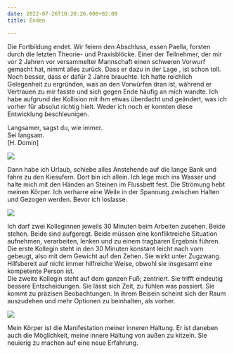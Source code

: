 ```yaml
---
date: 2022-07-26T10:28:26.000+02:00
title: Enden

---
```

Die Fortbildung endet. Wir feiern den Abschluss, essen Paella, forsten durch die letzten Theorie- und Praxisblöcke. Einer der Teilnehmer, der mir vor 2 Jahren vor versammelter Mannschaft einen schweren Vorwurf gemacht hat, nimmt alles zurück. Dass er dazu in der Lage , ist schon toll. Noch besser, dass er dafür 2 Jahre brauchte. Ich hatte reichlich Gelegenheit zu ergründen, was an den Vorwürfen dran ist, während er Vertrauen zu mir fasste und sich gegen Ende häufig an mich wandte. Ich habe aufgrund der Kollision mit ihm etwas überdacht und geändert, was ich vorher für absolut richtig hielt. Weder ich noch er konnten diese Entwicklung beschleunigen.

Langsamer, sagst du, wie immer.  
Sei langsam.  
\[H. Domin\]

![](/uploads/abgeerntetes-feld.jpg)

Dann habe ich Urlaub, schiebe alles Anstehende auf die lange Bank und fahre zu den Kiesufern. Dort bin ich allein. Ich lege mich ins Wasser und halte mich mit den Händen an Steinen im Flussbett fest. Die Strömung hebt meinen Körper. Ich verharre eine Weile in der Spannung zwischen Halten und Gezogen werden. Bevor ich loslasse.

![](/uploads/man-kann-den-fluss-nicht-aufhalten.jpg)

Ich darf zwei Kolleginnen jeweils 30 Minuten beim Arbeiten zusehen. Beide stehen. Beide sind aufgeregt. Beide müssen eine konfliktreiche Situation aufnehmen, verarbeiten, lenken und zu einem tragbaren Ergebnis führen. Die erste Kollegin steht in den 30 Minuten konstant leicht nach vorn gebeugt, also mit dem Gewicht auf den Zehen. Sie wirkt unter Zugzwang. Hilfsbereit auf nicht immer hilfreiche Weise, obwohl sie insgesamt eine kompetente Person ist.  
Die zweite Kollegin steht auf dem ganzen Fuß; zentriert. Sie trifft eindeutig bessere Entscheidungen. Sie lässt sich Zeit, zu fühlen was passiert. Sie kommt zu präzisen Beobachtungen. In ihrem Beisein scheint sich der Raum auszudehen und mehr Optionen zu beinhalten, als vorher.

![](/uploads/blaue-tur.jpg)

Mein Körper ist die Manifestation meiner inneren Haltung. Er ist daneben auch die Möglichkeit, meine innere Haltung von außen zu kitzeln. Sie neuierig zu machen auf eine neue Erfahrung.